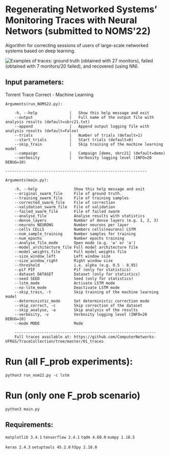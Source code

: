 # Regenerating Networked Systems’ Monitoring Traces with Neural Networs (submitted to NOMS'22)

Algorithm for correcting sessions of users of large-scale networked systems based on deep learning.

![Examples of traces: ground truth (obtained with 27 monitors), failed
(obtained with 7 monitors/20 failed), and recovered (using NN).](plots/example3.png?raw=true "Examples of traces: ground truth (obtained with 27 monitors), failed
(obtained with 7 monitors/20 failed), and recovered (using NN).")

## Input parameters:

Torrent Trace Correct - Machine Learning


    Arguments(run_NOMS22.py):
        
        -h, --help              |   Show this help message and exit
        --output                |   Full name of the output file with analysis results (default=sbrc21.txt)
        --append                |   Append output logging file with analysis results (default=False)
        --trials                |   Number of trials (default=1)
        --start_trials          |   Start trials (default=0)
        --skip_train            |   Skip training of the machine learning model
        --campaign              |   Campaign [demo, sbrc21] (default=demo)
        --verbosity             |   Verbosity logging level (INFO=20 DEBUG=10)

    --------------------------------------------------------------
   
    Arguments(main.py):

        -h, --help                Show this help message and exit
        --original_swarm_file     File of ground truth.
        --training_swarm_file     File of training samples
        --corrected_swarm_file    File of correction
        --validation_swarm_file   File of validation
        --failed_swarm_file       File of failed swarm
        --analyse_file            Analyse results with statistics
        --dense_layers            Number of dense layers (e.g. 1, 2, 3)
        --neurons NEURONS         Number neurons per layer
        --cells CELLS             Numbers cells(neurons) LSTM
        --num_sample_training     Number samples for training
        --num_epochs              Number epochs training
        --analyse_file_mode       Open mode (e.g. 'w' or 'a')
        --model_architecture_file Full model architecture file
        --model_weights_file      Full model weights file
        --size_window_left        Left window size
        --size_window_right       Right window size
        --threshold               i.e. alpha (e.g. 0.5 - 0.95)
        --pif PIF                 Pif (only for statistics)
        --dataset DATASET         Dataset (only for statistics)
        --seed SEED               Seed (only for statistics)
        --lstm_mode               Activate LSTM mode
        --no-lstm_mode            Deactivate LSTM mode
        --skip_train, -t          Skip training of the machine learning model
        --deterministic_mode      Set deterministic correction mode
        --skip_correct, -c        Skip correction of the dataset
        --skip_analyse, -a        Skip analysis of the results
        --verbosity, -v           Verbosity logging level (INFO=20 DEBUG=10)
        --mode MODE               Mode

        --------------------------------------------------------------
        Full traces available at: https://github.com/ComputerNetworks-UFRGS/TraceCollection/tree/master/01_traces

#  Run (all F_prob experiments):
`python3 run_nom22.py -c lstm`

# Run (only one F_prob scenario)
`python3 main.py`

## Requirements:

`matplotlib 3.4.1`
`tensorflow 2.4.1`
`tqdm 4.60.0`
`numpy 1.18.5`

`keras 2.4.3`
`setuptools 45.2.0`
`h5py 2.10.0`
